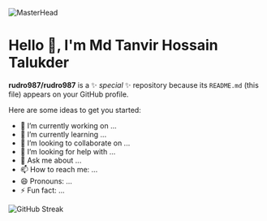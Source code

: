 ![MasterHead](https://im5.ezgif.com/tmp/ezgif-5-3b09365429.gif)

# Hello 👋, I'm Md Tanvir Hossain Talukder

**rudro987/rudro987** is a ✨ _special_ ✨ repository because its `README.md` (this file) appears on your GitHub profile.

Here are some ideas to get you started:

- 🔭 I’m currently working on ...
- 🌱 I’m currently learning ...
- 👯 I’m looking to collaborate on ...
- 🤔 I’m looking for help with ...
- 💬 Ask me about ...
- 📫 How to reach me: ...
- 😄 Pronouns: ...
- ⚡ Fun fact: ...

![GitHub Streak](https://github-readme-streak-stats.herokuapp.com?user=rudro987&theme=transparent&hide_border=true&border_radius=0&card_width=1500&ring=7752FE&fire=7752FE&sideLabels=46C2CB&dates=FFFFFF&currStreakLabel=7752FE&currStreakNum=7752FE&sideNums=46C2CB&stroke=FFFF5500)
